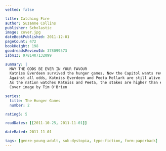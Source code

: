 ```yaml
---
vetted: false

title: Catching Fire
author: Suzanne Collins
publisher: Scholastic
image: cover.jpg
dateBookPublished: 2011-12-01
pageCount: 472
bookHeight: 198
goodreadsReviewId: 378099573
isbn13: 9781407132099

summary: |
  MAY THE ODDS BE EVER IN YOUR FAVOUR
  Katniss Everdeen survived the hunger games. Now the Capitol wants revenge.
  Against all odds, Katniss Everdeen and Peeta Mellark are still alive. Katniss should be relieved, but now there are whispers of a rebellion against the Capitol -- a rebellion that Katniss and Peeta may have helped create.
  As the nation watches Katniss and Peeta, the stakes are higher than ever. One false move and the consequences will be unimaginable.
  Cover image by Tim O'Brien

series:
  title: The Hunger Games
  number: 2

rating5: 5

readDates: [[2011-10-25, 2011-11-01]]

dateRated: 2011-11-01

tags: [genre-young-adult, sub-dystopia, type-fiction, form-paperback]
---
```

